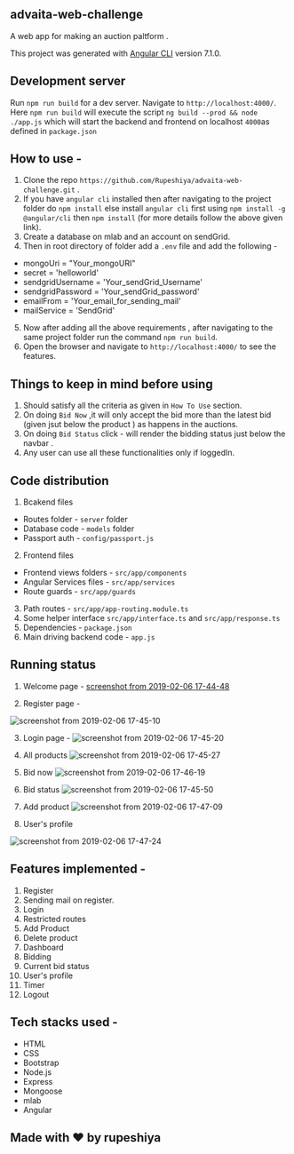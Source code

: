 ## advaita-web-challenge

A web app for making an auction paltform .

This project was generated with [Angular CLI](https://github.com/angular/angular-cli) version 7.1.0.

## Development server

Run `npm run build` for a dev server. Navigate to `http://localhost:4000/`. 
Here `npm run build` will execute the script `ng build --prod && node ./app.js` which will start the backend and frontend on localhost `4000`as defined in `package.json`

## How to use -

 1. Clone the repo `https://github.com/Rupeshiya/advaita-web-challenge.git` .
 2. If you have `angular cli` installed then after navigating to the project folder do `npm install` else install `angular cli` first using `npm install -g @angular/cli` then `npm install` (for more details follow the above given link). 
 3. Create a database on mlab and an account on sendGrid.
 4. Then in root directory of folder add a `.env` file and add the following -
  - mongoUri = "Your_mongoURI"
  - secret = 'helloworld'
  - sendgridUsername = 'Your_sendGrid_Username'
  - sendgridPassword = 'Your_sendGrid_password'
  - emailFrom = 'Your_email_for_sending_mail'
  - mailService = 'SendGrid'
 5. Now after adding all the above requirements , after navigating to the same project folder run the command `npm run build`.
 6. Open the browser and navigate to `http://localhost:4000/` to see the features.

## Things to keep in mind before using

 1. Should satisfy all the criteria as given in `How To Use` section.
 2. On doing `Bid Now` ,it will only accept the bid more than the latest bid (given jsut below the product ) as happens in the auctions.
 3. On doing `Bid Status` click - will render the bidding status just below the navbar .
 4. Any user can use all these functionalities only if loggedIn.
 
## Code distribution 

 1. Bcakend files
  - Routes folder - `server` folder
  - Database code - `models` folder
  - Passport auth - `config/passport.js`
 2. Frontend files
  - Frontend views folders - `src/app/components`
  - Angular Services files - `src/app/services`
  - Route guards - `src/app/guards`
  
 3. Path routes - `src/app/app-routing.module.ts`
 4. Some helper interface `src/app/interface.ts` and `src/app/response.ts`
 5. Dependencies - `package.json`
 6. Main driving backend code - `app.js`

## Running status
1. Welcome page -
 [screenshot from 2019-02-06 17-44-48](https://user-images.githubusercontent.com/31209617/52341006-69511480-2a37-11e9-80ad-8089d093517a.png)

2. Register page -

![screenshot from 2019-02-06 17-45-10](https://user-images.githubusercontent.com/31209617/52341056-9271a500-2a37-11e9-9831-9484801e50fd.png)

3. Login page -
![screenshot from 2019-02-06 17-45-20](https://user-images.githubusercontent.com/31209617/52341108-b8974500-2a37-11e9-8236-143cea71331b.png)

4. All products
![screenshot from 2019-02-06 17-45-27](https://user-images.githubusercontent.com/31209617/52341130-cb117e80-2a37-11e9-897b-33422212d124.png)

5. Bid now
![screenshot from 2019-02-06 17-46-19](https://user-images.githubusercontent.com/31209617/52341154-df557b80-2a37-11e9-8e35-0dc740f86ccb.png)

6. Bid status
![screenshot from 2019-02-06 17-45-50](https://user-images.githubusercontent.com/31209617/52341178-f1371e80-2a37-11e9-91b7-afb6eac89b9b.png)

7. Add product
![screenshot from 2019-02-06 17-47-09](https://user-images.githubusercontent.com/31209617/52341198-feeca400-2a37-11e9-93a4-603e0324e56b.png)

8. User's profile 

![screenshot from 2019-02-06 17-47-24](https://user-images.githubusercontent.com/31209617/52341244-1330a100-2a38-11e9-8bb7-b3ae690903c5.png)

## Features implemented -

 1.  Register
 2.  Sending mail on register.
 3.  Login
 4.  Restricted routes
 5.  Add Product
 6.  Delete product
 7.  Dashboard
 8.  Bidding
 9.  Current bid status
 10. User's profile
 11. Timer
 12. Logout 
 
## Tech stacks used -

 - HTML
 - CSS
 - Bootstrap
 - Node.js
 - Express
 - Mongoose
 - mlab
 - Angular


 ## Made with :heart: by **rupeshiya**
 
 
